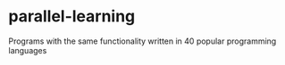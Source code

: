 # parallel-learning
Programs with the same functionality written in 40 popular programming languages
